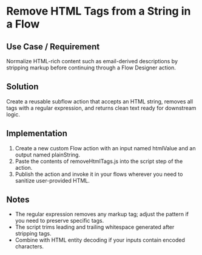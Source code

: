 # Remove HTML Tags from a String in a Flow

## Use Case / Requirement
Normalize HTML-rich content such as email-derived descriptions by stripping markup before continuing through a Flow Designer action.

## Solution
Create a reusable subflow action that accepts an HTML string, removes all tags with a regular expression, and returns clean text ready for downstream logic.

## Implementation
1. Create a new custom Flow action with an input named htmlValue and an output named plainString.
2. Paste the contents of removeHtmlTags.js into the script step of the action.
3. Publish the action and invoke it in your flows wherever you need to sanitize user-provided HTML.

## Notes
- The regular expression removes any markup tag; adjust the pattern if you need to preserve specific tags.
- The script trims leading and trailing whitespace generated after stripping tags.
- Combine with HTML entity decoding if your inputs contain encoded characters.
